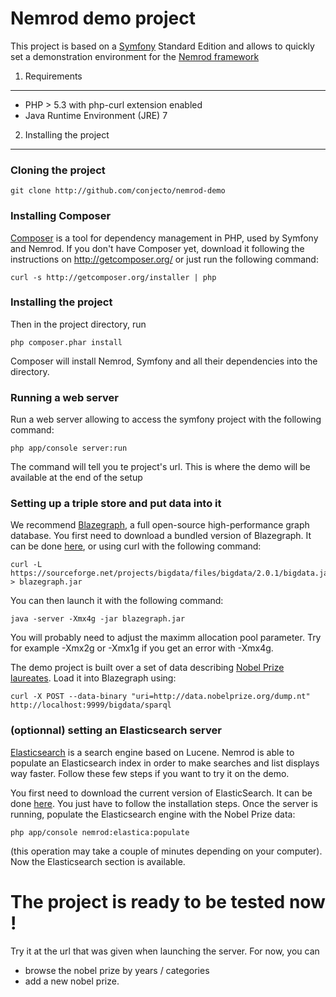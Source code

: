 Nemrod demo project
========================

This project is based on a [Symfony][1] Standard Edition and allows to quickly set a demonstration environment for the
[Nemrod framework][2]

1) Requirements
----------------------------------

- PHP > 5.3 with php-curl extension enabled
- Java Runtime Environment (JRE) 7

2) Installing the project
----------------------------------

### Cloning the project

    git clone http://github.com/conjecto/nemrod-demo

### Installing Composer

[Composer][3] is a tool for dependency management in PHP, used by Symfony and Nemrod.
If you don't have Composer yet, download it following the instructions on
http://getcomposer.org/ or just run the following command:

    curl -s http://getcomposer.org/installer | php

### Installing the project

Then in the project directory, run

    php composer.phar install

Composer will install Nemrod, Symfony and all their dependencies into the directory.

### Running a web server

Run a web server allowing to access the symfony project with the following command:

    php app/console server:run
    
The command will tell you te project's url. This is where the demo will be available at the end of the setup

### Setting up a triple store and put data into it

We recommend [Blazegraph][4], a full open-source high-performance graph database. You first need to download a bundled version of Blazegraph. It can be done [here][6], or using curl with the following command:

    curl -L https://sourceforge.net/projects/bigdata/files/bigdata/2.0.1/bigdata.jar/download > blazegraph.jar

You can then launch it with the following command:
    
    java -server -Xmx4g -jar blazegraph.jar

You will probably need to adjust the maximm allocation pool parameter. Try for example -Xmx2g or -Xmx1g if you get an error with -Xmx4g. 

The demo project is built over a set of data describing [Nobel Prize laureates][5]. Load it into Blazegraph using:

    curl -X POST --data-binary "uri=http://data.nobelprize.org/dump.nt" http://localhost:9999/bigdata/sparql

### (optionnal) setting an Elasticsearch server

[Elasticsearch][7] is a search engine based on Lucene. Nemrod is able to populate an Elasticsearch index in order to make searches 
and list displays way faster. Follow these few steps if you want to try it on the demo.

You first need to download the current version of ElasticSearch. It can be done [here](https://www.elastic.co/downloads/elasticsearch). You just have to follow
the installation steps. Once the server is running, populate the Elasticsearch engine with the Nobel Prize data:

    php app/console nemrod:elastica:populate

(this operation may take a couple of minutes depending on your computer). Now the Elasticsearch section is available.

# The project is ready to be tested now !

Try it at the url that was given when launching the server. For now, you can
 
 - browse the nobel prize by years / categories
 - add a new nobel prize.


[1]: http://symfony.com/doc/2.4/book/installation.html
[2]: https://github.com/conjecto/nemrod
[3]: http://getcomposer.org/
[4]: http://www.blazegraph.com/
[5]: http://datahub.io/dataset/nobelprizes
[6]: https://sourceforge.net/projects/bigdata/files/bigdata/2.0.1/bigdata.jar/download
[7]: https://www.elastic.co/products/elasticsearch
